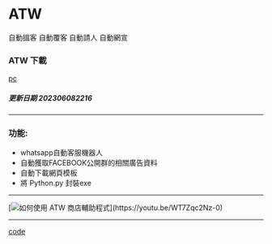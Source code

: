 # ATW

  自動搵客 自動覆客 自動請人 自動網宣


### ATW 下載

[pc](https://github.com/98672794/ATW/raw/main/ATW202306082216.exe)



##### 更新日期 202306082216 

---


### 功能:

  - whatsapp自動客服機器人
  - 自動獲取FACEBOOK公開群的相關廣告資料
  - 自動下載網頁模板
  - 將 Python.py 封裝exe


---


[![如何使用 ATW 商店輔助程式]([https://img.youtube.com/vi/Ld-Mnn_7BE0/0.jpg](https://i.ytimg.com/an_webp/WT7Zqc2Nz-0/mqdefault_6s.webp?du=3000&sqp=CI3liqQG&rs=AOn4CLBq_QqrQqLYLN8lccxJ_vQlV7M6Nw))](https://youtu.be/WT7Zqc2Nz-0)


---


[code](https://github.com/98672794/_atw)
